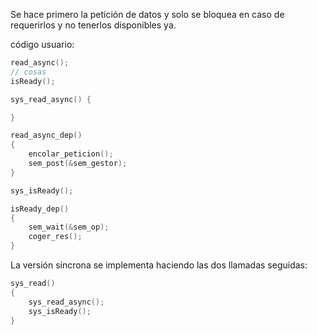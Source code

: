 Se hace primero la petición de datos y solo se bloquea en caso de requerirlos y no tenerlos disponibles ya.

código usuario:
```C
read_async();
// cosas
isReady();
```

```C
sys_read_async() {

}
```

```C
read_async_dep()
{
	encolar_peticion();
	sem_post(&sem_gestor);
}
```

```C
sys_isReady();
```

```C
isReady_dep()
{
	sem_wait(&sem_op);
	coger_res();
}
```

La versión síncrona se implementa haciendo las dos llamadas seguidas:

```C
sys_read()
{
	sys_read_async();
	sys_isReady();
}
```
